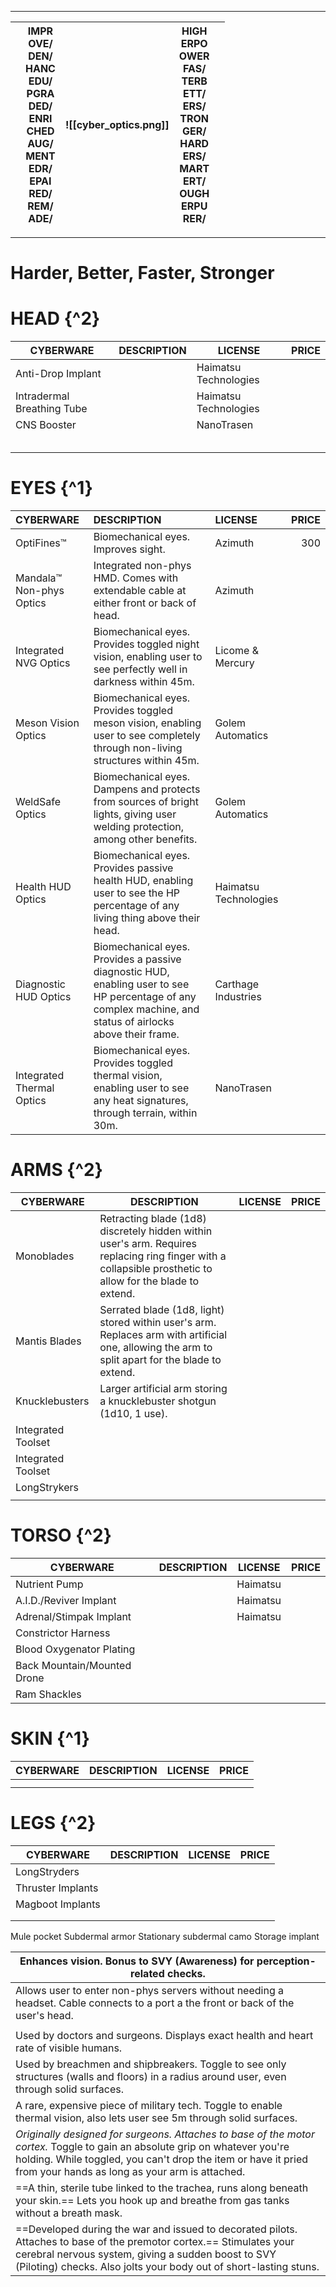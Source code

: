 
---

|     | IMPR<br>OVE/<br>DEN/<br>HANC<br>EDU/<br>PGRA<br>DED/<br>ENRI<br>CHED<br>AUG/<br>MENT<br>EDR/<br>EPAI<br>RED/<br>REM/<br>ADE/ | ![[cyber_optics.png]] | HIGH<br>ERPO<br>OWER<br>FAS/<br>TERB<br>ETT/<br>ERS/<br>TRON<br>GER/<br>HARD<br>ERS/<br>MART<br>ERT/<br>OUGH<br>ERPU<br>RER/ |     |
| :-: | :--------------------------------------------------------------------------------------------------------------------------: | :-------------------: | :--------------------------------------------------------------------------------------------------------------------------: | :-: |

---

# Harder, Better, Faster, Stronger





# HEAD {^2}

| **CYBERWARE**              | **DESCRIPTION** | **LICENSE**           | **PRICE** |
| -------------------------- | --------------- | --------------------- | --------: |
| Anti-Drop Implant          |                 | Haimatsu Technologies |           |
| Intradermal Breathing Tube |                 | Haimatsu Technologies |           |
| CNS Booster                |                 | NanoTrasen            |           |
|                            |                 |                       |           |
|                            |                 |                       |           |
|                            |                 |                       |           |
|                            |                 |                       |           |
|                            |                 |                       |           |

# EYES {^1}

| **CYBERWARE**             | **DESCRIPTION**                                                                                                                                             | **LICENSE**           | **PRICE** |
| :------------------------ | :---------------------------------------------------------------------------------------------------------------------------------------------------------- | :-------------------- | --------: |
| OptiFines™                | Biomechanical eyes. Improves sight.                                                                                                                         | Azimuth               |       300 |
| Mandala™ Non-phys Optics  | Integrated non-phys HMD. Comes with extendable cable at either front or back of head.                                                                       | Azimuth               |           |
| Integrated NVG Optics     | Biomechanical eyes. Provides toggled night vision, enabling user to see perfectly well in darkness within 45m.                                              | Licome & Mercury      |           |
| Meson Vision Optics       | Biomechanical eyes. Provides toggled meson vision, enabling user to see completely through non-living structures within 45m.                                | Golem Automatics      |           |
| WeldSafe Optics           | Biomechanical eyes. Dampens and protects from sources of bright lights, giving user welding protection, among other benefits.                               | Golem Automatics      |           |
| Health HUD Optics         | Biomechanical eyes. Provides passive health HUD, enabling user to see the HP percentage of any living thing above their head.                               | Haimatsu Technologies |           |
| Diagnostic HUD Optics     | Biomechanical eyes. Provides a passive diagnostic HUD, enabling user to see HP percentage of any complex machine, and status of airlocks above their frame. | Carthage Industries   |           |
| Integrated Thermal Optics | Biomechanical eyes. Provides toggled thermal vision, enabling user to see any heat signatures, through terrain, within 30m.                                 | NanoTrasen            |           |

# ARMS {^2}

| **CYBERWARE**      | **DESCRIPTION**                                                                                                                                            | **LICENSE** | **PRICE** |
| ------------------ | ---------------------------------------------------------------------------------------------------------------------------------------------------------- | ----------- | --------: |
| Monoblades         | Retracting blade (1d8) discretely hidden within user's arm. Requires replacing ring finger with a collapsible prosthetic to allow for the blade to extend. |             |           |
| Mantis Blades      | Serrated blade (1d8, light) stored within user's arm. Replaces arm with artificial one, allowing the arm to split apart for the blade to extend.           |             |           |
| Knucklebusters     | Larger artificial arm storing a knucklebuster shotgun (1d10, 1 use).                                                                                       |             |           |
| Integrated Toolset |                                                                                                                                                            |             |           |
| Integrated Toolset |                                                                                                                                                            |             |           |
| LongStrykers       |                                                                                                                                                            |             |           |
|                    |                                                                                                                                                            |             |           |

# TORSO {^2}

| **CYBERWARE**               | **DESCRIPTION** | **LICENSE** | **PRICE** |
| --------------------------- | --------------- | ----------- | --------: |
| Nutrient Pump               |                 | Haimatsu    |           |
| A.I.D./Reviver Implant      |                 | Haimatsu    |           |
| Adrenal/Stimpak Implant     |                 | Haimatsu    |           |
| Constrictor Harness         |                 |             |           |
| Blood Oxygenator Plating    |                 |             |           |
| Back Mountain/Mounted Drone |                 |             |           |
| Ram Shackles                |                 |             |           |

# SKIN {^1}

| **CYBERWARE** | **DESCRIPTION** | **LICENSE** | **PRICE** |
| ------------- | --------------- | ----------- | --------: |
|               |                 |             |           |
|               |                 |             |           |

# LEGS {^2}

| **CYBERWARE**     | **DESCRIPTION** | **LICENSE** | **PRICE** |
| ----------------- | --------------- | ----------- | --------: |
| LongStryders      |                 |             |           |
| Thruster Implants |                 |             |           |
| Magboot Implants  |                 |             |           |
|                   |                 |             |           |
|                   |                 |             |           |


Mule pocket
Subdermal armor
Stationary subdermal camo
Storage implant


| Enhances vision. Bonus to SVY (Awareness) for perception-related checks.                                                                                                                                                                        |
| ----------------------------------------------------------------------------------------------------------------------------------------------------------------------------------------------------------------------------------------------- |
| Allows user to enter non-phys servers without needing a headset. Cable connects to a port a the front or back of the user's head.                                                                                                               |
|                                                                                                                                                                                                                                                 |
| Used by doctors and surgeons. Displays exact health and heart rate of visible humans.                                                                                                                                                           |
| Used by breachmen and shipbreakers. Toggle to see only structures (walls and floors) in a radius around user, even through solid surfaces.                                                                                                      |
| A rare, expensive piece of military tech. Toggle to enable thermal vision, also lets user see 5m through solid surfaces.                                                                                                                        |
| *Originally designed for surgeons. Attaches to base of the motor cortex.* Toggle to gain an absolute grip on whatever you're holding. While toggled, you can't drop the item or have it pried from your hands as long as your arm is attached.  |
| ==A thin, sterile tube linked to the trachea, runs along beneath your skin.== Lets you hook up and breathe from gas tanks without a breath mask.                                                                                                |
| ==Developed during the war and issued to decorated pilots. Attaches to base of the premotor cortex.== Stimulates your cerebral nervous system, giving a sudden boost to SVY (Piloting) checks. Also jolts your body out of short-lasting stuns. |